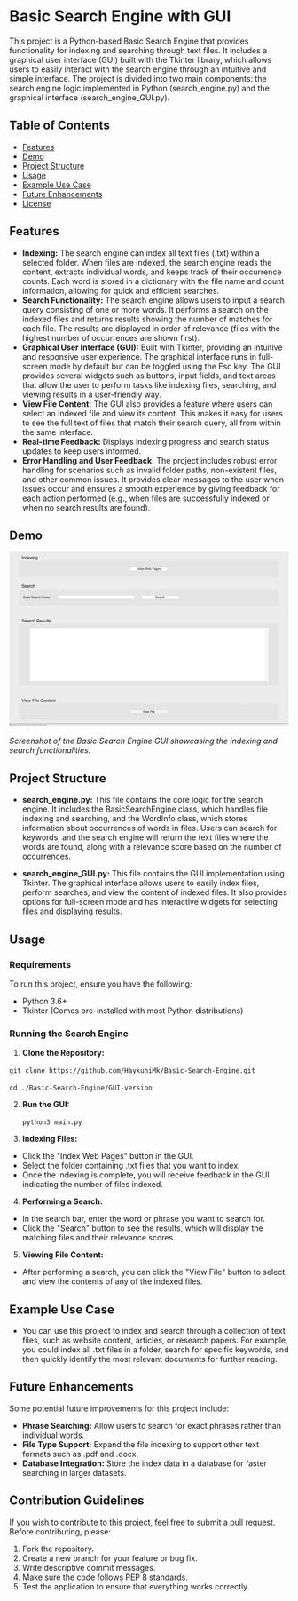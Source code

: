 # Basic Search Engine with GUI

This project is a Python-based Basic Search Engine that provides functionality for indexing and searching through text files. It includes a graphical user interface (GUI) built with the Tkinter library, which allows users to easily interact with the search engine through an intuitive and simple interface. The project is divided into two main components: the search engine logic implemented in Python (search_engine.py) and the graphical interface (search_engine_GUI.py).

## Table of Contents

- [Features](#features)
- [Demo](#demo)
- [Project Structure](#project-structure)
- [Usage](#usage)
- [Example Use Case](#example-use-case)
- [Future Enhancements](#future-enhancements)
- [License](#license)

## Features

- **Indexing:** The search engine can index all text files (.txt) within a selected folder. When files are indexed, the search engine reads the content, extracts individual words, and keeps track of their occurrence counts. Each word is stored in a dictionary with the file name and count information, allowing for quick and efficient searches.
- **Search Functionality:** The search engine allows users to input a search query consisting of one or more words. It performs a search on the indexed files and returns results showing the number of matches for each file. The results are displayed in order of relevance (files with the highest number of occurrences are shown first).
- **Graphical User Interface (GUI):** Built with Tkinter, providing an intuitive and responsive user experience. The graphical interface runs in full-screen mode by default but can be toggled using the Esc key. The GUI provides several widgets such as buttons, input fields, and text areas that allow the user to perform tasks like indexing files, searching, and viewing results in a user-friendly way.
- **View File Content:** The GUI also provides a feature where users can select an indexed file and view its content. This makes it easy for users to see the full text of files that match their search query, all from within the same interface.
- **Real-time Feedback:** Displays indexing progress and search status updates to keep users informed.
- **Error Handling and User Feedback:** The project includes robust error handling for scenarios such as invalid folder paths, non-existent files, and other common issues. It provides clear messages to the user when issues occur and ensures a smooth experience by giving feedback for each action performed (e.g., when files are successfully indexed or when no search results are found).

## Demo

![Search Engine GUI Screenshot](screenshots/gui_screenshot.png)

*Screenshot of the Basic Search Engine GUI showcasing the indexing and search functionalities.*

## Project Structure
- **search_engine.py:** This file contains the core logic for the search engine. It includes the BasicSearchEngine class, which handles file indexing and searching, and the WordInfo class, which stores information about occurrences of words in files. Users can search for keywords, and the search engine will return the text files where the words are found, along with a relevance score based on the number of occurrences.

- **search_engine_GUI.py:** This file contains the GUI implementation using Tkinter. The graphical interface allows users to easily index files, perform searches, and view the content of indexed files. It also provides options for full-screen mode and has interactive widgets for selecting files and displaying results.

## Usage

### Requirements
To run this project, ensure you have the following:

- Python 3.6+
- Tkinter (Comes pre-installed with most Python distributions)

### Running the Search Engine
1. **Clone the Repository:**
   
  ```git clone https://github.com/HaykuhiMk/Basic-Search-Engine.git```

  ```cd ./Basic-Search-Engine/GUI-version```

2. **Run the GUI:**
   
   ```python3 main.py```
   
3. **Indexing Files:**

- Click the "Index Web Pages" button in the GUI.
- Select the folder containing .txt files that you want to index.
- Once the indexing is complete, you will receive feedback in the GUI indicating the number of files indexed.

4. **Performing a Search:**

- In the search bar, enter the word or phrase you want to search for.
- Click the "Search" button to see the results, which will display the matching files and their relevance scores.

5. **Viewing File Content:**

- After performing a search, you can click the "View File" button to select and view the contents of any of the indexed files.
  
## Example Use Case
- You can use this project to index and search through a collection of text files, such as website content, articles, or research papers. For example, you could index all .txt files in a folder, search for specific keywords, and then quickly identify the most relevant documents for further reading.

## Future Enhancements
Some potential future improvements for this project include:

- **Phrase Searching:** Allow users to search for exact phrases rather than individual words.
- **File Type Support:** Expand the file indexing to support other text formats such as .pdf and .docx.
- **Database Integration:** Store the index data in a database for faster searching in larger datasets.

## Contribution Guidelines
If you wish to contribute to this project, feel free to submit a pull request. Before contributing, please:

1. Fork the repository.
2. Create a new branch for your feature or bug fix.
3. Write descriptive commit messages.
4. Make sure the code follows PEP 8 standards.
5. Test the application to ensure that everything works correctly.




